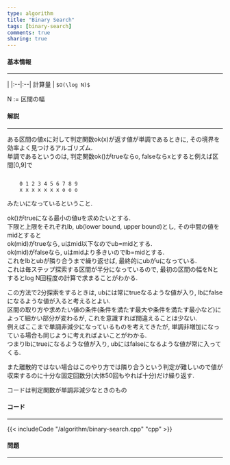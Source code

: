 ```yaml
---
type: algorithm
title: "Binary Search"
tags: [binary-search]
comments: true
sharing: true
---
```


#### 基本情報
  
***

 | 
|:--|:--|
計算量 | `$O(\log N)$`
  
N := 区間の幅  
  
#### 解説

***
ある区間の値xに対して判定関数ok(x)が返す値が単調であるときに, その境界を効率よく見つけるアルゴリズム.  
単調であるというのは, 判定関数ok()がtrueならo, falseならxとすると例えば区間[0,9]で  

```

    0 1 2 3 4 5 6 7 8 9
    x x x x x x x o o o

```

みたいになっているということ.  
  
ok()がtrueになる最小の値uを求めたいとする.  
下限と上限をそれぞれlb, ub(lower bound, upper bound)とし, その中間の値をmidとすると  
ok(mid)がtrueなら, uはmid以下なのでub=midとする.  
ok(mid)がfalseなら, uはmidより多きいのでlb=midとする.  
これをlbとubが隣り合うまで繰り返せば, 最終的にubがuになっている.  
これは毎ステップ探索する区間が半分になっているので, 最初の区間の幅をNとするとlog N回程度の計算で求まることがわかる.  
  
この方法で2分探索をするときは, ubには常にtrueなるような値が入り, lbにfalseになるような値が入ると考えるとよい.  
区間の取り方や求めたい値の条件(条件を満たす最大や条件を満たす最小など)によって細かい部分が変わるが, これを意識すれば間違えることは少ない.  
例えばここまで単調非減少になっているものを考えてきたが, 単調非増加になっている場合も同じように考えればよいことがわかる.  
つまりlbにtrueになるような値が入り, ubにはfalseになるような値が常に入ってくる.  
  
また離散的ではない場合はこのやり方では隣り合うという判定が難しいので値が収束するのに十分な固定回数分(大体50回もやれば十分)だけ繰り返す.  
  
コードは判定関数が単調非減少なときのもの

#### コード

***

{{< includeCode "/algorithm/binary-search.cpp" "cpp" >}}


#### 問題

***  
